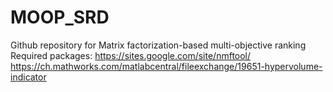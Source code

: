 # MOOP_SRD
Github repository for Matrix factorization-based multi-objective ranking
Required packages:
https://sites.google.com/site/nmftool/
https://ch.mathworks.com/matlabcentral/fileexchange/19651-hypervolume-indicator
